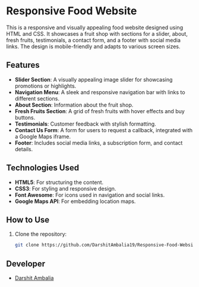 # Responsive Food Website

This is a responsive and visually appealing food website designed using HTML and CSS. It showcases a fruit shop with sections for a slider, about, fresh fruits, testimonials, a contact form, and a footer with social media links. The design is mobile-friendly and adapts to various screen sizes.

## Features

- **Slider Section**: A visually appealing image slider for showcasing promotions or highlights.
- **Navigation Menu**: A sleek and responsive navigation bar with links to different sections.
- **About Section**: Information about the fruit shop.
- **Fresh Fruits Section**: A grid of fresh fruits with hover effects and buy buttons.
- **Testimonials**: Customer feedback with stylish formatting.
- **Contact Us Form**: A form for users to request a callback, integrated with a Google Maps iframe.
- **Footer**: Includes social media links, a subscription form, and contact details.

## Technologies Used

- **HTML5**: For structuring the content.
- **CSS3**: For styling and responsive design.
- **Font Awesome**: For icons used in navigation and social links.
- **Google Maps API**: For embedding location maps.
  
## How to Use

1. Clone the repository:
   ```bash
   git clone https://github.com/DarshitAmbalia19/Responsive-Food-Website.git

## Developer

- [Darshit Ambalia](https://github.com/DarshitAmbalia19)
